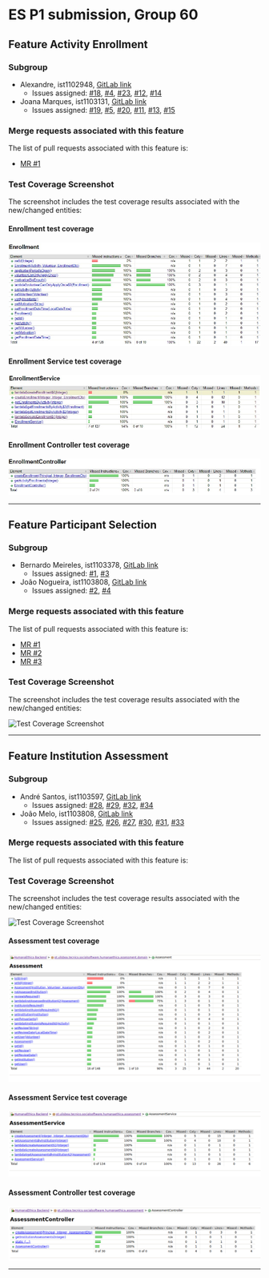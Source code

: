 # ES P1 submission, Group 60

## Feature Activity Enrollment

### Subgroup
 - Alexandre, ist1102948, [GitLab link](https://gitlab.rnl.tecnico.ulisboa.pt/ist1102948)
   + Issues assigned: [#18](https://gitlab.rnl.tecnico.ulisboa.pt/es/es24-60/-/issues/18), [#4](https://gitlab.rnl.tecnico.ulisboa.pt/es/es24-60/-/issues/4), [#23](https://gitlab.rnl.tecnico.ulisboa.pt/es/es24-60/-/issues/23), [#12](https://gitlab.rnl.tecnico.ulisboa.pt/es/es24-60/-/issues/12), [#14](https://gitlab.rnl.tecnico.ulisboa.pt/es/es24-60/-/issues/14)
 - Joana Marques, ist1103131, [GitLab link](https://gitlab.rnl.tecnico.ulisboa.pt/ist1103131)
   + Issues assigned: [#19](https://gitlab.rnl.tecnico.ulisboa.pt/es/es24-60/-/issues/19), [#5](https://gitlab.rnl.tecnico.ulisboa.pt/es/es24-60/-/issues/5), [#20](https://gitlab.rnl.tecnico.ulisboa.pt/es/es24-60/-/issues/20), [#11](https://gitlab.rnl.tecnico.ulisboa.pt/es/es24-60/-/issues/11), [#13](https://gitlab.rnl.tecnico.ulisboa.pt/es/es24-60/-/issues/13), [#15](https://gitlab.rnl.tecnico.ulisboa.pt/es/es24-60/-/issues/15)
 
### Merge requests associated with this feature

The list of pull requests associated with this feature is:

 - [MR #1](https://gitlab.rnl.tecnico.ulisboa.pt/es/es24-60/-/merge_requests/2)

### Test Coverage Screenshot

The screenshot includes the test coverage results associated with the new/changed entities:

#### Enrollment test coverage
![enrollment jacco](enrollment.jpeg)

#### Enrollment Service test coverage
![enrollment-service jacco](enrollment-service.jpeg)

#### Enrollment Controller test coverage
![enrollment-controller jacco](enrollment-controller.jpeg)

---

## Feature Participant Selection

### Subgroup
 - Bernardo Meireles, ist1103378, [GitLab link](https://gitlab.rnl.tecnico.ulisboa.pt/ist1103378)
   + Issues assigned: [#1](https://gitlab.rnl.tecnico.ulisboa.pt/es), [#3](https://gitlab.rnl.tecnico.ulisboa.pt/es)
 - João Nogueira, ist1103808, [GitLab link](https://gitlab.rnl.tecnico.ulisboa.pt/ist1103808)
   + Issues assigned: [#2](https://github.com), [#4](https://github.com)
 
### Merge requests associated with this feature

The list of pull requests associated with this feature is:

 - [MR #1](https://gitlab.rnl.tecnico.ulisboa.pt/es)
 - [MR #2](https://gitlab.rnl.tecnico.ulisboa.pt/es)
 - [MR #3](https://gitlab.rnl.tecnico.ulisboa.pt/es)


### Test Coverage Screenshot

The screenshot includes the test coverage results associated with the new/changed entities:

![Test Coverage Screenshot](https://gitlab.rnl.tecnico.ulisboa.pt/es/templates/-/raw/main/2023/sprints/coverage-example.png?ref_type=heads)

---

## Feature Institution Assessment

### Subgroup
 - André Santos, ist1103597, [GitLab link](https://gitlab.rnl.tecnico.ulisboa.pt/ist1103597)
   + Issues assigned: [#28](https://gitlab.rnl.tecnico.ulisboa.pt/es/es24-60/-/issues/28), [#29](https://gitlab.rnl.tecnico.ulisboa.pt/es/es24-60/-/issues/29), [#32](https://gitlab.rnl.tecnico.ulisboa.pt/es/es24-60/-/issues/32), [#34](https://gitlab.rnl.tecnico.ulisboa.pt/es/es24-60/-/issues/34)
 - João Melo, ist1103808, [GitLab link](https://gitlab.rnl.tecnico.ulisboa.pt/ist1103808)
   + Issues assigned: [#25](https://gitlab.rnl.tecnico.ulisboa.pt/es/es24-60/-/issues/25), [#26](https://gitlab.rnl.tecnico.ulisboa.pt/es/es24-60/-/issues/26), [#27](https://gitlab.rnl.tecnico.ulisboa.pt/es/es24-60/-/issues/27), [#30](https://gitlab.rnl.tecnico.ulisboa.pt/es/es24-60/-/issues/30), [#31](https://gitlab.rnl.tecnico.ulisboa.pt/es/es24-60/-/issues/31), [#33](https://gitlab.rnl.tecnico.ulisboa.pt/es/es24-60/-/issues/33)
 
### Merge requests associated with this feature

The list of pull requests associated with this feature is:


### Test Coverage Screenshot

The screenshot includes the test coverage results associated with the new/changed entities:

![Test Coverage Screenshot](https://gitlab.rnl.tecnico.ulisboa.pt/es/templates/-/raw/main/2023/sprints/coverage-example.png?ref_type=heads)

#### Assessment test coverage
![assessment jacco](assessment.jpeg)

#### Assessment Service test coverage
![assessment-service jacco](assessment-service.jpeg)

#### Assessment Controller test coverage
![assessment-controller jacco](assessment-controller.jpeg)

---